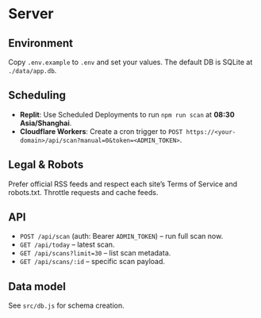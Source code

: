 # Server

## Environment
Copy `.env.example` to `.env` and set your values. The default DB is SQLite at `./data/app.db`.

## Scheduling
- **Replit**: Use Scheduled Deployments to run `npm run scan` at **08:30 Asia/Shanghai**.
- **Cloudflare Workers**: Create a cron trigger to `POST https://<your-domain>/api/scan?manual=0&token=<ADMIN_TOKEN>`.

## Legal & Robots
Prefer official RSS feeds and respect each site’s Terms of Service and robots.txt. Throttle requests and cache feeds.

## API
- `POST /api/scan` (auth: Bearer `ADMIN_TOKEN`) – run full scan now.
- `GET /api/today` – latest scan.
- `GET /api/scans?limit=30` – list scan metadata.
- `GET /api/scans/:id` – specific scan payload.

## Data model
See `src/db.js` for schema creation.
